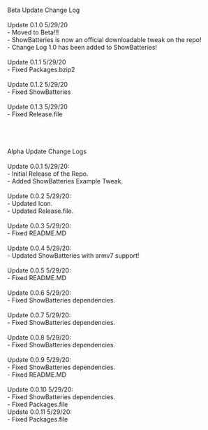 <br/>
Beta Update Change Log<br/>
<br/>
Update 0.1.0 5/29/20<br/>
	- Moved to Beta!!!<br/>
	- ShowBatteries is now an official downloadable tweak on the repo!<br/>
	- Change Log 1.0 has been added to ShowBatteries!<br/>
<br/>
Update 0.1.1 5/29/20<br/>
	- Fixed Packages.bzip2<br/>
<br/>
Update 0.1.2 5/29/20<br/>
	- Fixed ShowBatteries<br/>
<br/>
Update 0.1.3 5/29/20<br/>
	- Fixed Release.file<br/>
<br/>
<br/>
<br/>
<br/>
Alpha Update Change Logs<br/>
<br/>
Update 0.0.1 5/29/20:<br/>
	- Initial Release of the Repo.<br/>
	- Added ShowBatteries Example Tweak.<br/> 
<br/>
Update 0.0.2 5/29/20:<br/>
	- Updated Icon.<br/> 
	- Updated Release.file.<br/>
<br/>
Update 0.0.3 5/29/20:<br/>
	- Fixed README.MD<br/>
<br/>
Update 0.0.4 5/29/20:<br/>
	- Updated ShowBatteries with armv7 support!<br/>
<br/>
Update 0.0.5 5/29/20:<br/>
	- Fixed README.MD<br/>
<br/>
Update 0.0.6 5/29/20:<br/>
	- Fixed ShowBatteries dependencies. <br/>
<br/>
Update 0.0.7 5/29/20:<br/>
	- Fixed ShowBatteries dependencies. <br/>
<br/>
Update 0.0.8 5/29/20:<br/>
	- Fixed ShowBatteries dependencies. <br/>
<br/>
Update 0.0.9 5/29/20:<br/>
	- Fixed ShowBatteries dependencies. <br/>
	- Fixed README.MD<br/>
<br/>
Update 0.0.10 5/29/20:<br/>
	- Fixed ShowBatteries dependencies. <br/>
	- Fixed Packages.file
<br/>
Update 0.0.11 5/29/20:<br/>
	- Fixed Packages.file